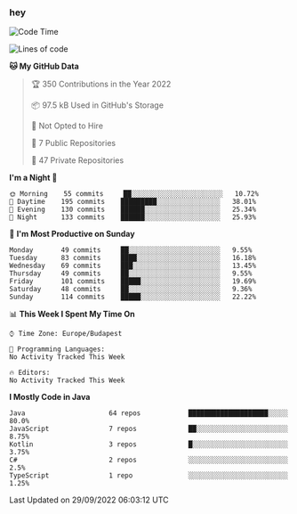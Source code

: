 ### hey

<!--START_SECTION:waka-->
![Code Time](http://img.shields.io/badge/Code%20Time-801%20hrs%2035%20mins-blue)

![Lines of code](https://img.shields.io/badge/From%20Hello%20World%20I%27ve%20Written-511%20Thousand%20lines%20of%20code-blue)

**🐱 My GitHub Data** 

> 🏆 350 Contributions in the Year 2022
 > 
> 📦 97.5 kB Used in GitHub's Storage 
 > 
> 🚫 Not Opted to Hire
 > 
> 📜 7 Public Repositories 
 > 
> 🔑 47 Private Repositories  
 > 
**I'm a Night 🦉** 

```text
🌞 Morning    55 commits     ██░░░░░░░░░░░░░░░░░░░░░░░   10.72% 
🌆 Daytime    195 commits    █████████░░░░░░░░░░░░░░░░   38.01% 
🌃 Evening    130 commits    ██████░░░░░░░░░░░░░░░░░░░   25.34% 
🌙 Night      133 commits    ██████░░░░░░░░░░░░░░░░░░░   25.93%

```
📅 **I'm Most Productive on Sunday** 

```text
Monday       49 commits     ██░░░░░░░░░░░░░░░░░░░░░░░   9.55% 
Tuesday      83 commits     ████░░░░░░░░░░░░░░░░░░░░░   16.18% 
Wednesday    69 commits     ███░░░░░░░░░░░░░░░░░░░░░░   13.45% 
Thursday     49 commits     ██░░░░░░░░░░░░░░░░░░░░░░░   9.55% 
Friday       101 commits    █████░░░░░░░░░░░░░░░░░░░░   19.69% 
Saturday     48 commits     ██░░░░░░░░░░░░░░░░░░░░░░░   9.36% 
Sunday       114 commits    █████░░░░░░░░░░░░░░░░░░░░   22.22%

```


📊 **This Week I Spent My Time On** 

```text
⌚︎ Time Zone: Europe/Budapest

💬 Programming Languages: 
No Activity Tracked This Week

🔥 Editors: 
No Activity Tracked This Week

```

**I Mostly Code in Java** 

```text
Java                     64 repos            ████████████████████░░░░░   80.0% 
JavaScript               7 repos             ██░░░░░░░░░░░░░░░░░░░░░░░   8.75% 
Kotlin                   3 repos             █░░░░░░░░░░░░░░░░░░░░░░░░   3.75% 
C#                       2 repos             ░░░░░░░░░░░░░░░░░░░░░░░░░   2.5% 
TypeScript               1 repo              ░░░░░░░░░░░░░░░░░░░░░░░░░   1.25%

```



 Last Updated on 29/09/2022 06:03:12 UTC
<!--END_SECTION:waka-->
